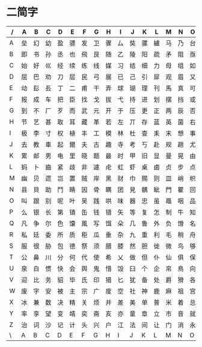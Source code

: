 # 二简字
/|A|B|C|D|E|F|G|H|I|J|K|L|M|N|O|P|Q|R|S|T|U|V|W|X|Y|Z|\|
-|-|-|-|-|-|-|-|-|-|-|-|-|-|-|-|-|-|-|-|-|-|-|-|-|-|-|-|
A|垒|幻|幼|盈|骠|发|卫|骤|厶|奘|骡|纑|马|乃|台|爿|驺|骄|水|驳|验|糸|及|骥|幺|骗|A|
B|即|书|孙|丞|也|飛|艮|随|乙|陵|阳|疏|矛|阻|亟|君|隐|孤|阴|飞|彐|降|院|灵|予|子|B|
C|始|好|巛|经|续|练|线|媒|习|结|细|力|母|组|如|少|绝|妖|约|办|给|女|娘|小|羽|边|C|
D|屈|巴|劝|刀|层|民|弓|展|已|己|引|屝|观|眉|又|皮|欢|尾|巳|难|韐|尸|韋|弹|弦|違|D|
E|动|髟|镸|丁|二|甫|干|弄|球|瑚|理|刊|馬|真|可|班|索|表|青|醮|十|王|玉|西|酉|長|E|
F|报|成|车|把|臣|找|戈|拔|弋|持|进|划|摆|挡|或|医|七|势|示|天|输|指|戊|拦|牙|达|F|
G|到|不|厂|歹|而|武|元|开|于|压|更|正|两|辰|否|殊|确|歼|豕|雁|原|石|兀|灭|頁|还|G|
H|节|艺|甚|取|耳|藏|革|若|左|丌|存|蓝|英|菌|右|蕃|其|斯|世|花|茶|获|瓦|联|荒|落|H|
I|极|李|寸|权|植|丰|工|模|林|杜|查|耒|末|想|事|才|机|板|三|松|检|木|未|样|校|过|I|
J|去|教|車|起|爾|夫|古|趣|寺|考|丂|赴|规|趟|尤|故|犬|志|胡|赵|士|土|下|增|雨|走|J|
K|累|邮|男|电|里|晓|题|最|时|甲|旧|显|曼|晃|由|师|晚|思|申|田|曰|日|晏|畔|禺|早|K|
L|蚂|卜|齒|紧|歧|非|遽|虍|虹|虾|桌|鹵|贞|步|点|攴|虎|虑|肯|螅|龄|虫|蛇|业|虔|止|L|
M|幽|贝|遝|岂|置|贼|岸|黑|财|巾|赐|则|皿|峭|帜|败|罗|贩|购|刚|内|山|崇|赠|赔|罚|M|
N|县|貝|助|鬥|睛|因|骨|瞒|团|見|髃|眦|門|瞿|回|眨|且|睡|削|具|囚|目|瞎|圈|骸|闊|N|
O|叫|跟|别|呢|叶|吴|践|哄|味|器|忠|虽|黽|咽|品|吃|吹|听|跑|只|响|口|踪|蹲|咬|咏|O|
P|么|银|长|第|镇|缶|钱|错|矢|等|复|怎|制|牛|知|攵|气|笑|生|朱|答|先|管|乎|镜|简|P|
Q|凡|争|尔|色|馕|風|写|饵|朵|几|鲁|外|负|馉|名|饰|欠|农|殳|风|馀|魚|久|夕|鱼|鳊|Q|
R|私|廷|委|所|质|秬|瓜|垂|杂|九|重|利|毛|稍|舟|必|千|壬|手|乔|穆|禾|丸|心|夭|爪|R|
S|服|很|胁|包|德|祭|须|腊|膝|然|胆|徙|微|鸟|够|胜|股|循|彡|州|脸|月|乌|行|用|脉|S|
T|公|鼻|川|分|何|代|使|希|乂|做|但|仆|仙|俱|保|片|你|任|身|父|八|化|隹|伙|位|自|T|
U|泉|白|惯|快|会|舆|鬼|惜|毁|臼|个|企|帛|鳥|向|性|僉|忻|鼠|介|人|仑|烏|奥|惊|追|U|
V|迎|比|务|貂|毕|氏|印|猎|匕|犹|备|处|爵|猾|各|疑|受|入|食|猴|皆|金|留|逃|狡|豸|V|
W|废|字|安|被|主|宗|广|度|空|社|神|鹿|麻|祖|宫|疾|疯|究|察|义|容|它|廊|穴|衣|实|W|
X|冰|兼|数|决|精|关|烦|并|差|美|单|普|米|着|总|炸|将|遂|前|准|冷|火|為|善|羊|料|X|
Y|率|孪|望|变|靖|奕|斋|亥|亦|童|章|立|市|音|就|产|亢|意|韵|六|方|言|文|辛|識|迹|Y|
Z|治|词|沙|记|计|头|兴|户|江|法|间|让|门|消|永|海|学|话|调|谁|论|洛|议|说|流|之|Z|
\ |A|B|C|D|E|F|G|H|I|J|K|L|M|N|O|P|Q|R|S|T|U|V|W|X|Y|Z|/|
